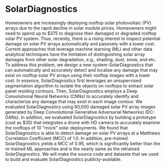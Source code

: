 # SolarDiagnostics

Homeowners are increasingly deploying rooftop solar photovoltaic (PV) arrays due to the rapid decline in solar module prices. Homeowners might need to spend up to $375 to diagnose their damaged or degraded rooftop solar PV system. Thus, recently, there is a rising interest to inspect potential damage on solar PV arrays automatically and passively with a lower cost. Current approaches that leverage machine learning (ML) and other data analytical techniques have the limitation of distinguishing solar array damages from other solar degradation, e.g., shading, dust, snow, and etc. To address this problem, we design a new system-SolarDiagnostics that can automatically and accurately detect and localize any damage that may exist on rooftop solar PV arrays using their rooftop images with a lower cost. In essence, SolarDiagnostics first leverages an unsupervised segmentation algorithm to isolate the objects on rooftops to extract solar panel residing contours. Then, SolarDiagnostics employs a Deep Convolutional Neural Networks (CNNs) to accurately identify and characterize any damage that may exist in each image contour.  We evaluated SolarDiagnostics using 60,000 damaged solar PV array images generated by Deep Convolutional Generative Adversarial Networks) (DC-GANs). In addition, we evaluated SolarDiagnostics by building a prototype (cost as $35) that integrates a drone with HD camera to accurately examine the rooftops of 10 "mock" solar deployments. We found that SolarDiagnostics is able to detect damage on solar PV arrays at a Matthews Correlation Coefficient (MCC) of 1.0. In addition, pre-trained SolarDiagnostics yields a MCC of 0.95, which is significantly better than the re-trained ML approaches and is the nearly same as the retrained SolarDiagnostics. We will make the source code and datasets that we used to build and evaluate SolarDiagnostics publicly-available. 

